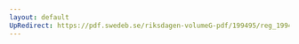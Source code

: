```yaml
---
layout: default
UpRedirect: https://pdf.swedeb.se/riksdagen-volumeG-pdf/199495/reg_199495/reg_199495_0221.pdf
---
```

